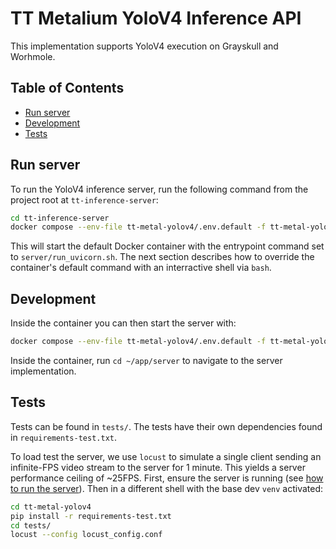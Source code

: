 # TT Metalium YoloV4 Inference API

This implementation supports YoloV4 execution on Grayskull and Worhmole.


## Table of Contents
- [Run server](#run-server)
- [Development](#development)
- [Tests](#tests)


## Run server
To run the YoloV4 inference server, run the following command from the project root at `tt-inference-server`:
```bash
cd tt-inference-server
docker compose --env-file tt-metal-yolov4/.env.default -f tt-metal-yolov4/docker-compose.yaml up --build
```

This will start the default Docker container with the entrypoint command set to `server/run_uvicorn.sh`. The next section describes how to override the container's default command with an interractive shell via `bash`.


## Development
Inside the container you can then start the server with:
```bash
docker compose --env-file tt-metal-yolov4/.env.default -f tt-metal-yolov4/docker-compose.yaml run --rm inference_server /bin/bash
```

Inside the container, run `cd ~/app/server` to navigate to the server implementation.


## Tests
Tests can be found in `tests/`. The tests have their own dependencies found in `requirements-test.txt`.

To load test the server, we use `locust` to simulate a single client sending an infinite-FPS video stream to the server for 1 minute.
This yields a server performance ceiling of ~25FPS. First, ensure the server is running (see [how to run the server](#run-server)). Then in a different shell with the base dev `venv` activated:
```bash
cd tt-metal-yolov4
pip install -r requirements-test.txt
cd tests/
locust --config locust_config.conf
```
